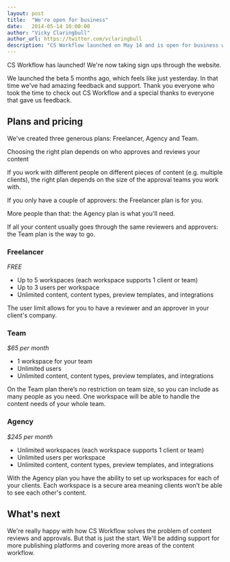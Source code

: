 ```yaml
---
layout: post
title:  "We're open for business"
date:   2014-05-14 10:00:00
author: "Vicky Claringbull"
author_url: https://twitter.com/vclaringbull
description: "CS Workflow launched on May 14 and is open for business with 3 generous plans"
---
```


CS Workflow has launched! We're now taking sign ups through the website.

We launched the beta 5 months ago, which feels like just yesterday. In that time we've had amazing feedback and support. Thank you everyone who took the time to check out CS Workflow and a special thanks to everyone that gave us feedback.

## Plans and pricing
We've created three generous plans: Freelancer, Agency and Team.

Choosing the right plan depends on who approves and reviews your content

If you work with different people on different pieces of content (e.g. multiple clients), the right plan depends on the size of the approval teams you work with.

If you only have a couple of approvers: the Freelancer plan is for you.

More people than that: the Agency plan is what you'll need.

If all your content usually goes through the same reviewers and approvers: the Team plan is the way to go.

### Freelancer
*FREE*

- Up to 5 workspaces (each workspace supports 1 client or team)
- Up to 3 users per workspace
- Unlimited content, content types, preview templates, and integrations

The user limit allows for you to have a reviewer and an approver in your client's company.

### Team
*$65 per month*

- 1 workspace for your team
- Unlimited users
- Unlimited content, content types, preview templates, and integrations

On the Team plan there’s no restriction on team size, so you can include as many people as you need. One workspace will be able to handle the content needs of your whole team.

### Agency
*$245 per month*

- Unlimited workspaces (each workspace supports 1 client or team)
- Unlimited users per workspace
- Unlimited content, content types, preview templates, and integrations

With the Agency plan you have the ability to set up workspaces for each of your clients. Each workspace is a secure area meaning clients won’t be able to see each other's content.

## What's next
We're really happy with how CS Workflow solves the problem of content reviews and approvals. But that is just the start. We'll be adding support for more publishing platforms and covering more areas of the content workflow.